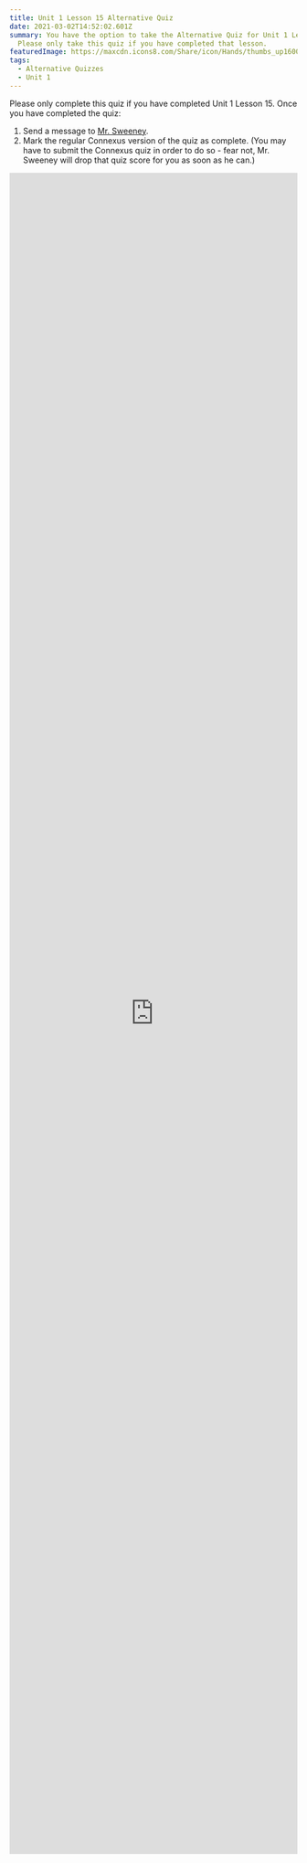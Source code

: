 ```yaml
---
title: Unit 1 Lesson 15 Alternative Quiz
date: 2021-03-02T14:52:02.601Z
summary: You have the option to take the Alternative Quiz for Unit 1 Lesson 15.
  Please only take this quiz if you have completed that lesson.
featuredImage: https://maxcdn.icons8.com/Share/icon/Hands/thumbs_up1600.png
tags:
  - Alternative Quizzes
  - Unit 1
---
```

Please only complete this quiz if you have completed Unit 1 Lesson 15. Once you have completed the quiz:

1. Send a message to [Mr. Sweeney](https://www.connexus.com/webmail?hideHeader=true/#/composemessage?idWebuser=2786770).
2. Mark the regular Connexus version of the quiz as complete. (You may have to submit the Connexus quiz in order to do so - fear not, Mr. Sweeney will drop that quiz score for you as soon as he can.)

<iframe src="https://docs.google.com/forms/d/e/1FAIpQLSfA1kWyYh_HcDYYzjg4TmXjupToFmlcNCbVZmXpXIO5zIW-uA/viewform?embedded=true" width="100%" height="2944" frameborder="0" marginheight="0" marginwidth="0">Loading…</iframe>